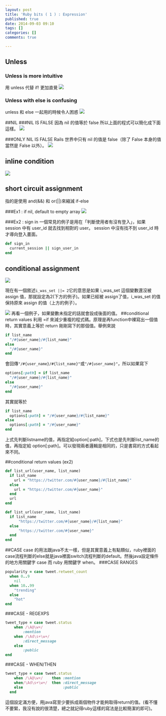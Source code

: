 ```yaml
---
layout: post
title: 'Ruby bits ( 1 ) : Expression'
published: true
date: 2014-09-03 09:10
tags: []
categories: []
comments: true

---
```

## Unless

### Unless is more intuitive
用 unless 代替 if! 更加直覺
![](https://lh6.googleusercontent.com/-5bBGYT1k2-A/VJ6nejJKOhI/AAAAAAAADSo/1-o4flu-7Ys/w1753-h923-no/Screen%2BShot%2B2014-12-27%2Bat%2B20.21.26.png)

### Unless with else is confusing
unless 和 else 一起用的時候令人困惑
![](https://lh6.googleusercontent.com/-5bBGYT1k2-A/VJ6nejJKOhI/AAAAAAAADSo/1-o4flu-7Ys/w1753-h923-no/Screen%2BShot%2B2014-12-27%2Bat%2B20.21.26.png)

##NIL
###NIL IS FALSE
因為 nil 的值等於 false 所以上面的程式可以簡化成下面這樣。
![](https://lh5.googleusercontent.com/-d-D-pBa2YDg/VJ6nep0yXhI/AAAAAAAADS0/0Xxjj3Nio6s/w1755-h913-no/Screen%2BShot%2B2014-12-27%2Bat%2B20.26.07.png)

###ONLY NIL IS FALSE
Rails 世界中只有 nil 的值是 false（除了 False 本身的值當然是 False 以外）。
![](https://lh3.googleusercontent.com/-mdIOdhlh8D4/VJ6nevdeyvI/AAAAAAAADSw/1BiBgZAB4EQ/w1650-h900-no/Screen%2BShot%2B2014-12-27%2Bat%2B20.29.07.png)

## inline condition

![](https://lh5.googleusercontent.com/-6w8mJFsayEk/VJ6nfsNXD6I/AAAAAAAADS4/cCaNA4Tc9AU/w1648-h870-no/Screen%2BShot%2B2014-12-27%2Bat%2B20.33.55.png)

## short circuit assignment 
指的是使用 and(&&) 和 or(||)來縮減 if-else

###Ex1 : if nil, default to empty array
![](https://lh6.googleusercontent.com/-VGNyfeQzJ9o/VJ6tympvnJI/AAAAAAAADTc/lspZVQXK6cU/w1753-h805-no/Screen%2BShot%2B2014-12-27%2Bat%2B20.47.18.png)

###Ex2 : sign in
一個常見的例子是用在「判斷使用者有沒有登入」，如果 session 中有 user_id 就去找到相對的 user。 session 中沒有找不到 user_id 時才導向登入畫面。
```ruby
def sign_in
  current_session || sign_user_in
end
```

## conditional assignment
![](https://lh5.googleusercontent.com/N9asEu-OunIOpgTfsZhXbHzp9ryQbRF2T5cYHb--Xos=w1650-h813-no)

現在有一個敘述``` i_was_set ||= 2 ```它的意思是如果 i_was_set 這個變數還沒被 assign 值，那就設定為2(下方的例子)。如果已經被 assign了值，i_was_set 的值保持原來 assign 的值（上方的例子）。

![](https://lh3.googleusercontent.com/0BVEMiPeVwoOckMffgOffI50f7cPgrCeM81PXWn74SI=w1755-h783-no)
再看一個例子，如果變數未指定的話就會設成後面的值。
##conditional return values
利用 =if 來減少重複的程式碼。原理是再function中裸寫出一個值時，其實意義上等於 return 剛剛寫下的那個值。舉例來說
```rb
if list_name
  "/#{user_name}/#{list_name}"
else
  "/#{user_name}"
end
```
會回傳```"/#{user_name}/#{list_name}"```或```"/#{user_name}"```，所以如果寫下
```ruby
options[:path] = if list_name
  "/#{user_name}/#{list_name}"
else
  "/#{user_name}"
end
```
其實就等於
```ruby
if list_name
  options[:path] = "/#{user_name}/#{list_name}"
else
  options[:path] = "/#{user_name}"
end
```
上式先判斷listname的值，再指定給option[:path]，下式也是先判斷list_name的值，再指定給 option[:path]。可以發現兩者邏輯是相同的，只是書寫的方式看起來不同。

##conditional return values (ex2)
```rb
def list_url(user_name, list_name)
  if list_name
    url = "https://twitter.com/#{user_name}/#{list_name}" 
  else
    url = "https://twitter.com/#{user_name}" 
  end
  url
end
```
```rb
def list_url(user_name, list_name)
  if list_name
      "https://twitter.com/#{user_name}/#{list_name}"
  else
      "https://twitter.com/#{user_name}"
  end 
end
```
##CASE
case 的用法跟java不太一樣，但是其實意義上有點類似，ruby裡面的case流程判斷的else就是java裡面switch流程判斷的default。然後java設定條件的地方用關鍵字 case 而 ruby 用關鍵字 when。
###CASE RANGES

```rb
popularity = case tweet.retweet_count 
  when 0..9
    nil
  when 10..99
    "trending"
  else
    "hot"
end
```

###CASE - REGEXPS
```rb
tweet_type = case tweet.status 
	when /\A@\w+/
		:mention
	when /\Ad\s+\w+/ 
		:direct_message
	else
		:public
end
```

###CASE - WHEN/THEN
```rb
tweet_type = case tweet.status 
	when /\A@\w+/    then :mention
	when/\Ad\s+\w+/  then :direct_message
	else                  :public
  end
```
這個設定滿方便，用java寫至少要拆成兩個物件才能夠取得return的值。(看不懂不要緊，我沒有說的很清楚，總之就記得ruby這樣的寫法是比較簡潔的即可)。